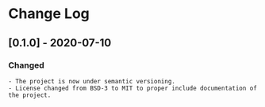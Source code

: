# Change Log

## [0.1.0] - 2020-07-10

### Changed

    - The project is now under semantic versioning.
    - License changed from BSD-3 to MIT to proper include documentation of the project.
